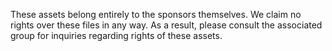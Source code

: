 These assets belong entirely to the sponsors themselves. We claim no rights
over these files in any way. As a result, please consult the associated
group for inquiries regarding rights of these assets.
